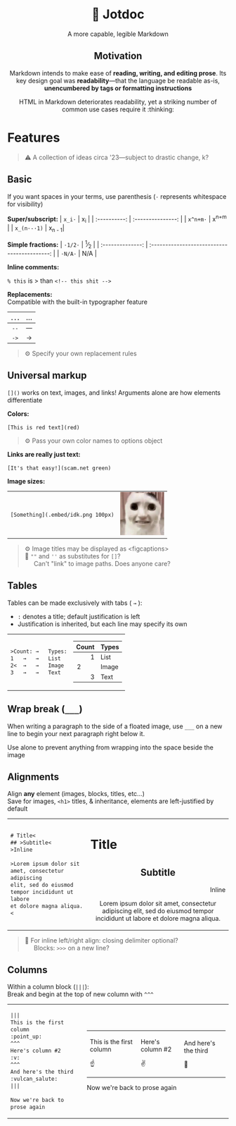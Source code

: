 <div align="center"> 

# 📜 **Jotdoc**

<center>A more capable, legible Markdown</center>

## Motivation

Markdown intends to make ease of **reading, writing, and editing prose**. Its key design goal was **readability**—that the language be readable as-is, **unencumbered by tags or formatting instructions**

<p>
HTML in Markdown deteriorates readability, yet a striking number of common use cases require it :thinking:
</p>

</div>
	
# Features
> :warning: A collection of ideas circa '23—subject to drastic change, k?

## Basic
If you want spaces in your terms, use parenthesis
(`·` represents whitespace for visibility)

**Super/subscript:**
| `x_i·`       | x<sub>i</sub>     |
| :----------: | :---------------: |
| `x^n+m·`     | x<sup>n+m</sup>   |
| `x_(n·-·1)`  | x<sub>n -  1</sub>|

**Simple fractions:**
| `·1/2·`          | <sup>1</sup>⁄<sub>2</sub>                    |
| :--------------: | :------------------------------------------: |
| `·N/A·`          | N/A                                          |

**Inline comments:**

`% this` is > than `<!-- this shit -->`

**Replacements:**   
Compatible with the built-in typographer feature

|  `...`  |  …  |
| :-----: | :-: |
|  `--`   |  —  |
|  `->`   |  →  |

> ⚙️ Specify your own replacement rules

## Universal markup
`[]()` works on text, images, and links! Arguments alone are how elements differentiate


**Colors:**

	[This is red text](red)

> ⚙️ Pass your own color names to options object

**Links are really just text:**

	[It's that easy!](scam.net green)

**Image sizes:**
<table style="width: 100%"><tr><td>

`[Something](.embed/idk.png 100px)`

</td><td > <!-- 2 -->
<img src=".embed/idk.jpg" width="100px"/>
</td></tr></table>

> ⚙️ Image titles may be displayed as \<figcaptions>   
> 💭 `""` and `''` as substitutes for `[]`?   
>⠀⠀Can't "link" to image paths. Does anyone care?

## Tables

Tables can be made exclusively with tabs ( `→` ):
- `:` denotes a title; default justification is left
- Justification is inherited, but each line may specify its own

<table style="width: 100%">

<tr>
<td>

	>Count:	→	Types:
	1   →   →   List
	2<  →   →   Image
	3   →   →   Text

</td><td > <!-- 2 -->

| Count | Types |
| ----: | :---- |
| 1     | List  |
| 2⠀⠀⠀  | Image |
| 3     | Text  |

</td>
</tr>
</table>

## Wrap break (`___`)
<!-- <br style="clear:both"/> -->
When writing a paragraph to the side of a floated image, use `___` on a new line to begin your next paragraph right below it.

Use alone to prevent anything from wrapping into the space beside the image

## Alignments
Align **any** element (images, blocks, titles, etc...)  
Save for images, `<h1>` titles, & inheritance, elements are left-justified by default

<table style="width: 100%">
<tr>
<td>

	# Title<
	## >Subtitle<
	>Inline

	>Lorem ipsum dolor sit amet, consectetur adipiscing
	elit, sed do eiusmod tempor incididunt ut labore
	et dolore magna aliqua.<

</td><td>

  <h1>Title</h1>
  <h2 align="center">ㅤSubtitleㅤ</h2>
  <p align="right">Inline</p>

<p align="center">Lorem ipsum dolor sit amet, consectetur adipiscing elit, sed do eiusmod tempor incididunt ut labore et dolore magna aliqua.</p>

</td>
</tr>
</table>

> 💭 For inline left/right align: closing delimiter optional?   
>⠀⠀Blocks: `>>>` on a new line?

## Columns
Within a column block (`|||`):  
Break and begin at the top of new column with `^^^` 

<table style="width: 100%">
<tr>
<td>

```
|||
This is the first column
:point_up:
^^^
Here's column #2
:v:
^^^
And here's the third
:vulcan_salute:
|||

Now we're back to prose again
```
  
</td><td > <!-- 1 -->

<table style="width: 100%">
<tr>
<td>

This is the first column

:point_up:

</td><td > <!-- 2 -->

Here's column #2

:v:

</td><td > <!-- 3 -->

And here's the third

:vulcan_salute:

</td>
</tr>
</table>

Now we're back to prose again

</td>
</tr>
</table>
